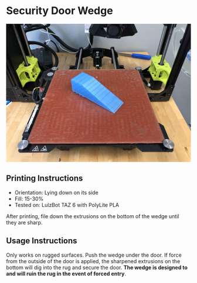 # Security Door Wedge

![](security-door-wedge.jpg)

## Printing Instructions

- Orientation: Lying down on its side
- Fill: 15-30%
- Tested on: LulzBot TAZ 6 with PolyLite PLA

After printing, file down the extrusions on the bottom of the wedge until they are sharp.

## Usage Instructions

Only works on rugged surfaces. Push the wedge under the door. If force from the outside of the door is applied, the sharpened extrusions on the bottom will dig into the rug and secure the door. **The wedge is designed to and will ruin the rug in the event of forced entry**.